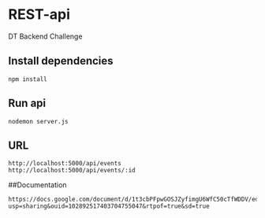 # REST-api
DT Backend Challenge

## Install dependencies
```
npm install
```

## Run api
```
nodemon server.js
```

## URL
```
http://localhost:5000/api/events
http://localhost:5000/api/events/:id
```

##Documentation
```
https://docs.google.com/document/d/1t3cbPFpwGOSJZyfimgU6WfC50cTfWDDV/edit?usp=sharing&ouid=102892517403704755047&rtpof=true&sd=true
```
